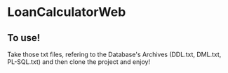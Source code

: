 # LoanCalculatorWeb

## To use!

Take those txt files, refering to the Database's Archives (DDL.txt, DML.txt, PL-SQL.txt) and then clone the project and enjoy!
